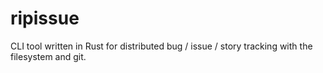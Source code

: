 # ripissue
CLI tool written in Rust for distributed bug / issue / story tracking with the filesystem and git.
